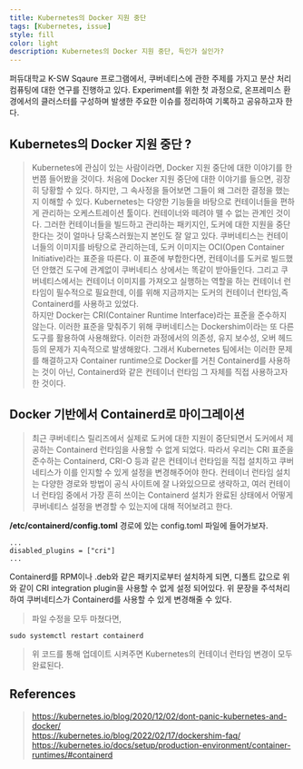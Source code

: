 ```yaml
---
title: Kubernetes의 Docker 지원 중단  
tags: [Kubernetes, issue]
style: fill
color: light
description: Kubernetes의 Docker 지원 중단, 득인가 실인가?
---
```


퍼듀대학교 K-SW Sqaure 프로그램에서, 쿠버네티스에 관한 주제를 가지고 분산 처리 컴퓨팅에 대한 연구를 진행하고 있다.
Experiment를 위한 첫 과정으로, 온프레미스 환경에서의 클러스터를 구성하며 발생한 주요한 이슈를 정리하여 기록하고 공유하고자 한다.

## Kubernetes의 Docker 지원 중단 ? 
> Kubernetes에 관심이 있는 사람이라면, Docker 지원 중단에 대한 이야기를 한번쯤 들어봤을 것이다. 처음에 Docker 지원 중단에 대한 이야기를 들으면, 굉장히 당황할 수 있다. 하지만, 그 속사정을 들어보면 그들이 왜 그러한 결정을 했는지 이해할 수 있다. Kubernetes는 다양한 기능들을 바탕으로 컨테이너들을 편하게 관리하는 오케스트레이션 툴이다. 컨테이너와 떼려야 뗄 수 없는 관계인 것이다. 그러한 컨테이너들을 빌드하고 관리하는 패키지인, 도커에 대한 지원을 중단한다는 것이 얼마나 당혹스러웠는지 본인도 잘 알고 있다. 
쿠버네티스는 컨테이너들의 이미지를 바탕으로 관리하는데, 도커 이미지는 OCI(Open Container Initiative)라는 표준을 따른다. 이 표준에 부합한다면, 컨테이너를 도커로 빌드했던 안했건 도구에 관계없이 쿠버네티스 상에서는 똑같이 받아들인다. 그리고 쿠버네티스에서는 컨테이너 이미지를 가져오고 실행하는 역할을 하는 컨테이너 런타임이 필수적으로 필요한데, 이를 위해 지금까지는 도커의 컨테이너 런타임,즉 Containerd를 사용하고 있었다.  
하지만 Docker는 CRI(Container Runtime Interface)라는 표준을 준수하지 않는다. 이러한 표준을 맞춰주기 위해 쿠버네티스는 Dockershim이라는 또 다른 도구를 활용하여 사용해왔다.
이러한 과정에서의 의존성, 유지 보수성, 오버 헤드 등의 문제가 지속적으로 발생해왔다. 그래서 Kubernetes 팀에서는 이러한 문제를 해결하고자 Container runtime으로 Docker를 거친 Containerd를 사용하는 것이 아닌, Containerd와 같은 컨테이너 런타임 그 자체를 직접 사용하고자 한 것이다.

## Docker 기반에서 Containerd로 마이그레이션
> 최근 쿠버네티스 릴리즈에서 실제로 도커에 대한 지원이 중단되면서 도커에서 제공하는 Containerd 런타임을 사용할 수 없게 되었다. 따라서 우리는 CRI 표준을 준수하는 Containerd, CRI-O 등과 같은 컨테이너 런타임을 직접 설치하고 쿠버네티스가 이를 인지할 수 있게 설정을 변경해주어야 한다. 컨테이너 런타임 설치는 다양한 경로와 방법이 공식 사이트에 잘 나와있으므로 생략하고, 여러 컨테이너 런타임 중에서 가장 흔히 쓰이는 Containerd 설치가 완료된 상태에서 어떻게 쿠버네티스 설정을 변경할 수 있는지에 대해 적어보려고 한다.

**/etc/containerd/config.toml** 경로에 있는 config.toml 파일에 들어가보자.
```
...
disabled_plugins = ["cri"]
...
```
Containerd를 RPM이나 .deb와 같은 패키지로부터 설치하게 되면, 디폴트 값으로 위와 같이 CRI integration plugin을 사용할 수 없게 설정 되어있다. 위 문장을 주석처리하여 쿠버네티스가 Containerd를 사용할 수 있게 변경해줄 수 있다. 
> 파일 수정을 모두 마쳤다면,
```
sudo systemctl restart containerd
```
> 위 코드를 통해 업데이트 시켜주면 Kubernetes의 컨테이너 런타임 변경이 모두 완료된다.

## References
> https://kubernetes.io/blog/2020/12/02/dont-panic-kubernetes-and-docker/  
https://kubernetes.io/blog/2022/02/17/dockershim-faq/  
https://kubernetes.io/docs/setup/production-environment/container-runtimes/#containerd  
